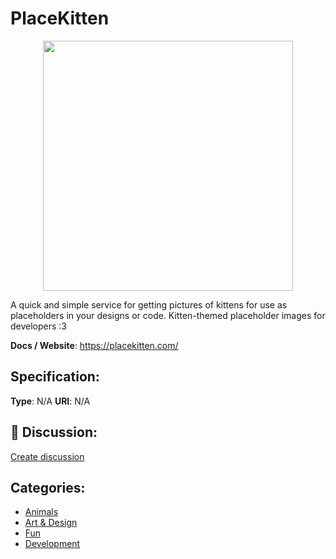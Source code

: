 # PlaceKitten
<p align="center">
    <img width="400" src="https://raw.githubusercontent.com/apis-list/apis-list/main/apis/placekitten/logo_256x256.png" />
</p>

A quick and simple service for getting pictures of kittens for use as placeholders in your designs or code. Kitten-themed placeholder images for developers :3

**Docs / Website**: https://placekitten.com/

## Specification:
**Type**:  N/A 
**URI**:  N/A 

## 💬 Discussion:
[Create discussion](https://github.com/apis-list/apis-list/discussions/new)

## Categories:
- [Animals](https://github.com/apis-list/apis-list#animals)
- [Art & Design](https://github.com/apis-list/apis-list#art-and-design)
- [Fun](https://github.com/apis-list/apis-list#fun)
- [Development](https://github.com/apis-list/apis-list#development)



